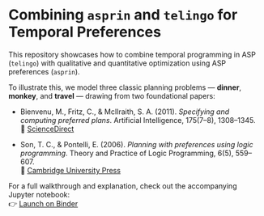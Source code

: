 # Combining `asprin` and `telingo` for Temporal Preferences

This repository showcases how to combine temporal programming in ASP (`telingo`) with qualitative and quantitative optimization using ASP preferences (`asprin`).

To illustrate this, we model three classic planning problems — **dinner**, **monkey**, and **travel** — drawing from two foundational papers:

- Bienvenu, M., Fritz, C., & McIlraith, S. A. (2011). *Specifying and computing preferred plans*. Artificial Intelligence, 175(7–8), 1308–1345.  
  🔗 [ScienceDirect](https://www.sciencedirect.com/science/article/pii/S0004370210002109)

- Son, T. C., & Pontelli, E. (2006). *Planning with preferences using logic programming*. Theory and Practice of Logic Programming, 6(5), 559–607.  
  🔗 [Cambridge University Press](https://www.cambridge.org/core/journals/theory-and-practice-of-logic-programming/article/planning-with-preferences-using-logic-programming/441D04E11B5B0008367591DA813382A7)

For a full walkthrough and explanation, check out the accompanying Jupyter notebook:  
👉 [Launch on Binder](https://mybinder.org/v2/gh/HannahSteinbach/asprin-telingo/main?filepath=asprin-telingo.ipynb)
